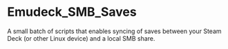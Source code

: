 # Emudeck_SMB_Saves
A small batch of scripts that enables syncing of saves between your Steam Deck (or other Linux device) and a local SMB share.
